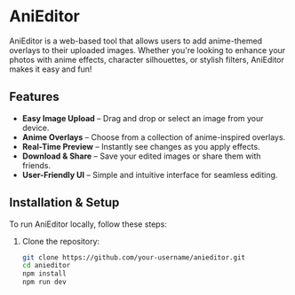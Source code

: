 # AniEditor

AniEditor is a web-based tool that allows users to add anime-themed overlays to their uploaded images. Whether you're looking to enhance your photos with anime effects, character silhouettes, or stylish filters, AniEditor makes it easy and fun!

## Features

- **Easy Image Upload** – Drag and drop or select an image from your device.
- **Anime Overlays** – Choose from a collection of anime-inspired overlays.
- **Real-Time Preview** – Instantly see changes as you apply effects.
- **Download & Share** – Save your edited images or share them with friends.
- **User-Friendly UI** – Simple and intuitive interface for seamless editing.

## Installation & Setup

To run AniEditor locally, follow these steps:

1. Clone the repository:
   ```sh
   git clone https://github.com/your-username/anieditor.git
   cd anieditor
   npm install
   npm run dev
